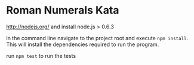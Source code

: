 Roman Numerals Kata
=========

http://nodejs.org/ and install node.js > 0.6.3
 
in the command line navigate to the project root and execute  `npm install`. This will install the dependencies required to run the program.

run `npm test` to run the tests

